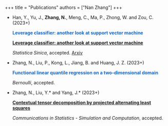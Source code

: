 +++
title = "Publications"
authors = ["Nan Zhang"]
+++


- Han, Y., Yu, J., **Zhang, N.**, Meng, C., Ma, P., Zhong, W. and Zou, C. (2023+)

  <span style="color:#1565c0">**Leverage classifier: another look at support vector machine**</span>

  [**Leverage classifier: another look at support vector machine**]()

  *Statistica Sinica*, accepted. [Arxiv](https://arxiv.org/pdf/2308.12444.pdf)

- Zhang, N., Liu, P., Kong, L., Jiang, B. and Huang, J. Z. (2023+)

  <span style="color:#1565c0">**Functional linear quantile regression on a two-dimensional domain**</span>

  *Bernoulli*, accepted.

- Zhang, N., Liu, Y.* and Yang, J.* (2023+)

  [**Contextual tensor decomposition by projected alternating least squares**](https://www.tandfonline.com/eprint/DFPKYGFZ2EIU8BBYNKQJ/full?target=10.1080/03610918.2023.2196748)
	
  *Communications in Statistics - Simulation and Computation*, accepted.

[^1]: SDS (School of Data Science); MANA (School of Management). Years refer to graduation dates.